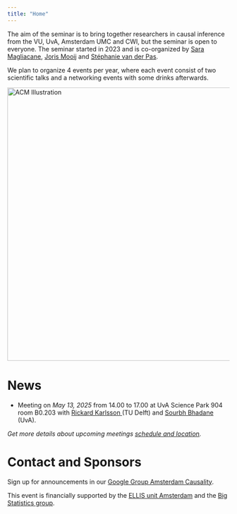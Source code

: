 ```yaml
---
title: "Home"
---
```


The aim of the seminar is to bring together researchers in causal inference from the VU, UvA, Amsterdam UMC and CWI, but the seminar is open to everyone. The seminar started in 2023 and is co-organized by [Sara Magliacane](https://saramagliacane.github.io/), [Joris Mooij](https://staff.fnwi.uva.nl/j.m.mooij/) and [Stéphanie van der Pas](https://www.stephanievanderpas.nl/).

We plan to organize 4 events per year, where each event consist of two scientific talks and a networking events with some drinks afterwards.

<img src="/ACM_logo.png" alt="ACM Illustration" width="620px"/>

# News

* Meeting on *May 13, 2025* from 14.00 to 17.00 at UvA Science Park 904 room B0.203 with <a href="https://rickardkarlsson.com/"> Rickard Karlsson </a> (TU Delft) and <a href="http://sourbhbh.github.io/"> Sourbh Bhadane </a> (UvA).

*Get more details about upcoming meetings [schedule and location](upcoming).*

# Contact and Sponsors

Sign up for announcements in our [Google Group Amsterdam Causality](https://groups.google.com/g/amscausality/about).

This event is financially supported by the [ELLIS unit Amsterdam](https://ellis.eu/units/amsterdam) and the [Big Statistics group](https://www.bigstatistics.nl/).
